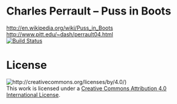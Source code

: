 Charles Perrault – Puss in Boots
==============================

http://en.wikipedia.org/wiki/Puss_in_Boots   
http://www.pitt.edu/~dash/perrault04.html    
[![Build Status](https://travis-ci.org/tdd-tales/Charles_Perrault-Puss_in_Boots.svg?branch=master)](https://travis-ci.org/tdd-tales/Charles_Perrault-Puss_in_Boots)

License
==============================

![http://creativecommons.org/licenses/by/4.0/)](http://i.creativecommons.org/l/by/4.0/88x31.png)      
This work is licensed under a [Creative Commons Attribution 4.0 International License](http://creativecommons.org/licenses/by/4.0/).
